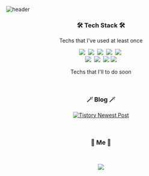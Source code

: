![header](https://capsule-render.vercel.app/api?type=soft&color=4169E1&height=150&section=header&text=yeosungchan&fontSize=70&fontColor=e9e9e9&animation=twinkling)

<h3 align="center">🛠 Tech Stack 🛠</h3>

<p align="center"> Techs that I've used at least once </p>

<p align="center">
  <img src="https://img.shields.io/badge/Python-3766AB?style=flat-square&logo=Python&logoColor=white"/></a>&nbsp 
  <img src="https://img.shields.io/badge/Java-ea2c2f?style=flat-square&logo=Java&logoColor=white"/></a>&nbsp 
  <img src="https://img.shields.io/badge/C++-00599C?style=flat-square&logo=C%2B%2B&logoColor=white"/></a>&nbsp 
  <img src="https://img.shields.io/badge/C-A8B9CC?style=flat-square&logo=C&logoColor=white"/></a>&nbsp 
  <img src="https://img.shields.io/badge/Go-00ADD8?style=flat-square&logo=Go&logoColor=white"/></a>&nbsp 
  <br>
  <img src="https://img.shields.io/badge/PostgreSQL-4169E1?style=flat-square&logo=PostgreSQL&logoColor=white"/></a>&nbsp 
  <img src="https://img.shields.io/badge/aws-FF9900?style=flat-square&logo=amazon-aws&logoColor=white"/></a>&nbsp 
  <img src="https://img.shields.io/badge/k8s-326CE5?style=flat-square&logo=Kubuntu&logoColor=white"/>
  <img src="https://img.shields.io/badge/Docker-2496ED?style=flat-square&logo=Docker&logoColor=white"/>
  
</p>

<p align="center"> Techs that I'll to do soon </p>
<p align="center">
<!--   <img src="https://img.shields.io/badge/Django-092E20?style=flat-square&logo=Django&logoColor=white"/></a>&nbsp 
  <img src="https://img.shields.io/badge/Jenkins-D24939?style=flat-square&logo=Jenkins&logoColor=white"/></a>&nbsp  -->
  
</p>

<br>

<h3 align="center">🪄 Blog 🪄</h3>

<div align="center" style="text-align:center">
  
<!--   [![Velog's GitHub stats](https://velog-readme-stats.vercel.app/api?name=pasa)](https://github.com/eungyeole/velog-readme-stats) -->
  [![Tistory Newest Post](https://tistory-readme-stats.vercel.app/api?name=du-sungchan-24k)](https://du-sungchan-24k.tistory.com)

</div>
  
<br>


<h3 align="center"> 🐣 Me 🐣 </h3>
<p align="center">
  <!--
  <a href="https://velog.io/@woo0_hooo"><img src="https://img.shields.io/badge/Tech%20Blog-11B48A?style=flat-square&logo=Vimeo&logoColor=white&link=https://velog.io/@woo0_hooo"/></a>&nbsp
  <a href="https://www.instagram.com/woo0_hooo/"><img src="https://img.shields.io/badge/Instagram-E4405F?style=flat-square&logo=Instagram&logoColor=white&link=https://www.instagram.com/woo0_hooo/"/></a>&nbsp
  <a href="mailto:viliketh1s98@naver.com"><img src="https://img.shields.io/badge/Gmail-d14836?style=flat-square&logo=Gmail&logoColor=white&link=viliketh1s98@naver.com"/></a>
  -->
</p>
<br>

<p align="center">
  <a href="https://hits.seeyoufarm.com"><img src="https://hits.seeyoufarm.com/api/count/incr/badge.svg?url=https%3A%2F%2Fgithub.com%2Fsungchan1%2Fhit-counter&count_bg=%234169E1&title_bg=%23555555&icon=&icon_color=%234169E1&title=hits&edge_flat=false"/></a>
</p>
